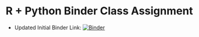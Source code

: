 # R + Python Binder Class Assignment


 - Updated Initial Binder Link: [![Binder](https://mybinder.org/badge_logo.svg)](https://mybinder.org/v2/gh/esimonton/r_with_python.git/HEAD)
 



